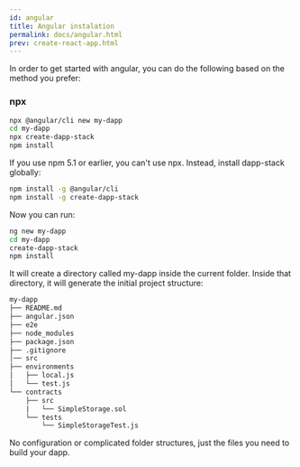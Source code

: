 ```yaml
---
id: angular
title: Angular instalation
permalink: docs/angular.html
prev: create-react-app.html
---
```


In order to get started with angular, you can do the following based on the method you prefer:

### npx

```bash
npx @angular/cli new my-dapp
cd my-dapp
npx create-dapp-stack
npm install
```

If you use npm 5.1 or earlier, you can't use npx. Instead, install dapp-stack globally:

```bash
npm install -g @angular/cli
npm install -g create-dapp-stack
```

Now you can run:

```bash
ng new my-dapp
cd my-dapp
create-dapp-stack
npm install
```

It will create a directory called my-dapp inside the current folder.
Inside that directory, it will generate the initial project structure:

```bash
my-dapp
├── README.md
├── angular.json
├── e2e
├── node_modules
├── package.json
├── .gitignore
│── src
├── environments
│   ├── local.js
│   └── test.js
└── contracts
    ├── src
    |   └── SimpleStorage.sol
    └── tests
        └── SimpleStorageTest.js
```

No configuration or complicated folder structures, just the files you need to build your dapp.
